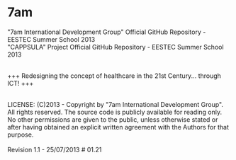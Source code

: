 7am
===

"7am International Development Group" Official GitHub Repository - EESTEC Summer School 2013
<br>"CAPPSULA" Project Official GitHub Repository - EESTEC Summer School 2013</br>

<br>+++ Redesigning the concept of healthcare in the 21st Century... through ICT! +++<br>

<br>LICENSE: (C)2013 - Copyright by "7am International Development Group". All rights reserved. The source code is publicly available for reading only. No other permissions are given to the public, unless otherwise stated or after having obtained an explicit written agreement with the Authors for that purpose.</br>
<br>Revision 1.1 - 25/07/2013 # 01.21</br>
